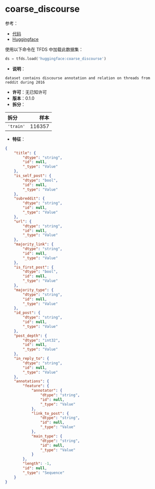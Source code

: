 # coarse_discourse

参考：

- [代码](https://github.com/huggingface/datasets/blob/master/datasets/coarse_discourse)
- [Huggingface](https://huggingface.co/datasets/coarse_discourse)

使用以下命令在 TFDS 中加载此数据集：

```python
ds = tfds.load('huggingface:coarse_discourse')
```

- **说明**：

```
dataset contains discourse annotation and relation on threads from reddit during 2016
```

- **许可**：无已知许可
- **版本**：0.1.0
- **拆分**：

拆分 | 样本
:-- | --:
`'train'` | 116357

- **特征**：

```json
{
    "title": {
        "dtype": "string",
        "id": null,
        "_type": "Value"
    },
    "is_self_post": {
        "dtype": "bool",
        "id": null,
        "_type": "Value"
    },
    "subreddit": {
        "dtype": "string",
        "id": null,
        "_type": "Value"
    },
    "url": {
        "dtype": "string",
        "id": null,
        "_type": "Value"
    },
    "majority_link": {
        "dtype": "string",
        "id": null,
        "_type": "Value"
    },
    "is_first_post": {
        "dtype": "bool",
        "id": null,
        "_type": "Value"
    },
    "majority_type": {
        "dtype": "string",
        "id": null,
        "_type": "Value"
    },
    "id_post": {
        "dtype": "string",
        "id": null,
        "_type": "Value"
    },
    "post_depth": {
        "dtype": "int32",
        "id": null,
        "_type": "Value"
    },
    "in_reply_to": {
        "dtype": "string",
        "id": null,
        "_type": "Value"
    },
    "annotations": {
        "feature": {
            "annotator": {
                "dtype": "string",
                "id": null,
                "_type": "Value"
            },
            "link_to_post": {
                "dtype": "string",
                "id": null,
                "_type": "Value"
            },
            "main_type": {
                "dtype": "string",
                "id": null,
                "_type": "Value"
            }
        },
        "length": -1,
        "id": null,
        "_type": "Sequence"
    }
}
```
